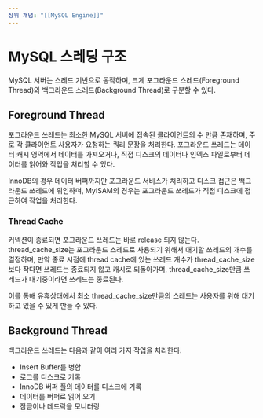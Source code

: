 ```yaml
---
상위 개념: "[[MySQL Engine]]"
---
```

# MySQL 스레딩 구조
MySQL 서버는 스레드 기반으로 동작하며, 크게 포그라운드 스레드(Foreground Thread)와 백그라운드 스레드(Background Thread)로 구분할 수 있다.

## Foreground Thread
포그라운드 쓰레드는 최소한 MySQL 서버에 접속된 클라이언트의 수 만큼 존재하며, 주로 각 클라이언트 사용자가 요청하는 쿼리 문장을 처리한다. 포그라운드 쓰레드는 데이터 캐시 영역에서 데이터를 가져오거나, 직접 디스크의 데이터나 인덱스 파일로부터 데이터를 읽어와 작업을 처리할 수 있다.

InnoDB의 경우 데이터 버퍼까지만 포그라운드 서비스가 처리하고 디스크 접근은 백그라운드 쓰레드에 위임하며, MyISAM의 경우는 포그라운드 쓰레드가 직접 디스크에 접근하여 작업을 처리한다.

### Thread Cache
커넥션이 종료되면 포그라운드 쓰레드는 바로 release 되지 않는다. thread_cache_size는 포그라운드 스레드로 사용되기 위해서 대기할 쓰레드의 개수를 결정하며, 만약 종료 시점에 thread cache에 있는 쓰레드 개수가 thread_cache_size보다 작다면 쓰레드는 종료되지 않고 캐시로 되돌아가며, thread_cache_size만큼 쓰레드가 대기중이라면 쓰레드는 종료된다. 

이를 통해  유휴상태에서 최소 thread_cache_size만큼의 스레드는 사용자를 위해 대기하고 있을 수 있게 만들 수 있다.

## Background Thread
백그라운드 쓰레드는 다음과 같이 여러 가지 작업을 처리한다.

* Insert Buffer를 병합
* 로그를 디스크로 기록
* InnoDB 버퍼 풀의 데이터를 디스크에 기록
* 데이터를 버퍼로 읽어 오기
* 잠금이나 데드락을 모니터링
